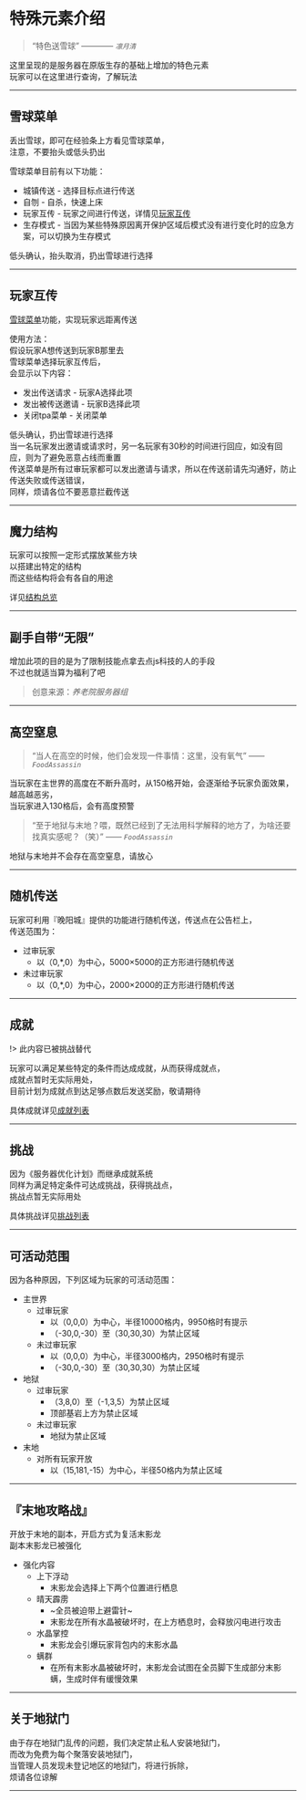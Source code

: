 # 特殊元素介绍

> “特色送雪球”   ———— *`凛月清`*

这里呈现的是服务器在原版生存的基础上增加的特色元素  
玩家可以在这里进行查询，了解玩法

* * *

## 雪球菜单

丢出雪球，即可在经验条上方看见雪球菜单，  
注意，不要抬头或低头扔出  

雪球菜单目前有以下功能：

* 城镇传送 - 选择目标点进行传送
* 自刎 - 自杀，快速上床
* 玩家互传 - 玩家之间进行传送，详情见[玩家互传](world/MS1/characteristic.md#玩家互传)
* 生存模式 - 当因为某些特殊原因离开保护区域后模式没有进行变化时的应急方案，可以切换为生存模式

低头确认，抬头取消，扔出雪球进行选择

* * *

## 玩家互传

[雪球菜单](world/MS1/characteristic.md#雪球菜单)功能，实现玩家远距离传送

使用方法：  
假设玩家A想传送到玩家B那里去  
雪球菜单选择玩家互传后，  
会显示以下内容：  
* 发出传送请求 - 玩家A选择此项
* 发出被传送邀请 - 玩家B选择此项
* 关闭tpa菜单 - 关闭菜单

低头确认，扔出雪球进行选择  
当一名玩家发出邀请或请求时，另一名玩家有30秒的时间进行回应，如没有回应，则为了避免恶意占线而重置  
传送菜单是所有过审玩家都可以发出邀请与请求，所以在传送前请先沟通好，防止传送失败或传送错误，  
同样，烦请各位不要恶意拦截传送

* * *

## 魔力结构

玩家可以按照一定形式摆放某些方块  
以搭建出特定的结构  
而这些结构将会有各自的用途  

详见[结构总览](world/MS1/structure.md)

* * *

## 副手自带“无限”

增加此项的目的是为了限制技能点拿去点js科技的人的手段  
不过也就适当算为福利了吧

> 创意来源：*养老院服务器组*

* * *

## 高空窒息

> “当人在高空的时候，他们会发现一件事情：这里，没有氧气”   —— *`FoodAssassin`*

当玩家在主世界的高度在不断升高时，从150格开始，会逐渐给予玩家负面效果，越高越恶劣，  
当玩家进入130格后，会有高度预警

> “至于地狱与末地？喂，既然已经到了无法用科学解释的地方了，为啥还要找真实感呢？（笑）”   —— *`FoodAssassin`*

地狱与末地并不会存在高空窒息，请放心

* * *

## 随机传送

玩家可利用『晚阳城』提供的功能进行随机传送，传送点在公告栏上，  
传送范围为：
* 过审玩家
  * 以（0,*,0）为中心，5000×5000的正方形进行随机传送
* 未过审玩家
  * 以（0,*,0）为中心，2000×2000的正方形进行随机传送

* * *

## 成就

!> 此内容已被挑战替代

玩家可以满足某些特定的条件而达成成就，从而获得成就点，  
成就点暂时无实际用处，  
目前计划为成就点到达足够点数后发送奖励，敬请期待

具体成就详见[成就列表](world/MS1/cj.md)

* * *

## 挑战

因为《服务器优化计划》而继承成就系统  
同样为满足特定条件可达成挑战，获得挑战点，  
挑战点暂无实际用处  

具体挑战详见[挑战列表](world/MS1/challenge.md)

* * *

## 可活动范围

因为各种原因，下列区域为玩家的可活动范围：
* 主世界
  * 过审玩家
    * 以（0,0,0）为中心，半径10000格内，9950格时有提示
    * （-30,0,-30）至（30,30,30）为禁止区域
  * 未过审玩家
    * 以（0,0,0）为中心，半径3000格内，2950格时有提示
    * （-30,0,-30）至（30,30,30）为禁止区域
* 地狱
  * 过审玩家
    * （3,8,0）至（-1,3,5）为禁止区域
    * 顶部基岩上方为禁止区域
  * 未过审玩家
    * 地狱为禁止区域
* 末地
  * 对所有玩家开放
    * 以（15,181,-15）为中心，半径50格内为禁止区域

* * *

## 『末地攻略战』

开放于末地的副本，开启方式为复活末影龙  
副本末影龙已被强化  
* 强化内容
  * 上下浮动
    * 末影龙会选择上下两个位置进行栖息
  * 晴天霹雳
    * ~全员被迫带上避雷针~
    * 末影龙在所有水晶被破坏时，在上方栖息时，会释放闪电进行攻击
  * 水晶掌控
    * 末影龙会引爆玩家背包内的末影水晶
  * 螨群
    * 在所有末影水晶被破坏时，末影龙会试图在全员脚下生成部分末影螨，生成时伴有缓慢效果

* * *

## 关于地狱门

由于存在地狱门乱传的问题，我们决定禁止私人安装地狱门，  
而改为免费为每个聚落安装地狱门，  
当管理人员发现未登记地区的地狱门，将进行拆除，  
烦请各位谅解

* * *
